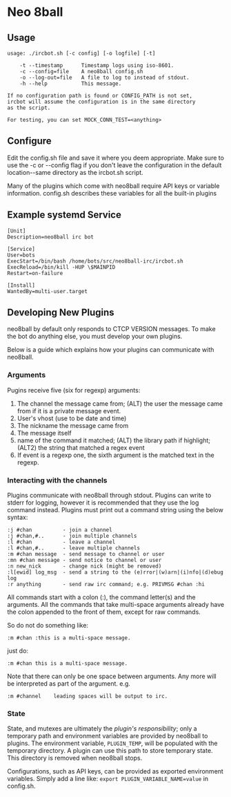 Neo 8ball
=========

Usage
-----

    usage: ./ircbot.sh [-c config] [-o logfile] [-t]

        -t --timestamp      Timestamp logs using iso-8601.
        -c --config=file    A neo8ball config.sh
        -o --log-out=file   A file to log to instead of stdout.
        -h --help           This message.

    If no configuration path is found or CONFIG_PATH is not set,
    ircbot will assume the configuration is in the same directory
    as the script.

    For testing, you can set MOCK_CONN_TEST=<anything>

Configure
---------

Edit the config.sh file and save it where you deem appropriate.
Make sure to use the -c or --config flag if you don't leave the configuration in the default location--same directory as the ircbot.sh script.

Many of the plugins which come with neo8ball require API keys or variable information.
config.sh describes these variables for all the built-in plugins

Example systemd Service
-----------------------

    [Unit]
    Description=neo8ball irc bot
    
    [Service]
    User=bots
    ExecStart=/bin/bash /home/bots/src/neo8ball-irc/ircbot.sh
    ExecReload=/bin/kill -HUP \$MAINPID
    Restart=on-failure
    
    [Install]
    WantedBy=multi-user.target

Developing New Plugins
-----------------------

neo8ball by default only responds to CTCP VERSION messages.
To make the bot do anything else, you must develop your own plugins.

Below is a guide which explains how your plugins can communicate with neo8ball.

### Arguments

Pugins receive five (six for regexp) arguments:

  1. The channel the message came from; (ALT) the user the message came from if it is a private message event.
  2. User's vhost (use to be date and time)
  3. The nickname the message came from
  4. The message itself
  5. name of the command it matched; (ALT) the library path if highlight; (ALT2) the string that matched a regex event
  6. If event is a regexp one, the sixth argument is the matched text in the regexp.

### Interacting with the channels

Plugins communicate with neo8ball through stdout.
Plugins can write to stderr for logging, however it is recommended
that they use the log command instead.
Plugins must print out a command string using the below syntax:

    :j #chan          - join a channel
    :j #chan,#..      - join multiple channels
    :l #chan          - leave a channel
    :l #chan,#..      - leave multiple channels
    :m #chan message  - send message to channel or user
    :mn #chan message - send notice to channel or user
    :n new_nick       - change nick (might be removed)
    :l[ewid] log_msg  - send a string to the (e)rror|(w)arn|(i)nfo|(d)ebug log
    :r anything       - send raw irc command; e.g. PRIVMSG #chan :hi

All commands start with a colon (:), the command letter(s) and the arguments.
All the commands that take multi-space arguments already have the colon appended to the front of them, except for raw commands.

So do not do something like:

    :m #chan :this is a multi-space message.

just do:

    :m #chan this is a multi-space message.

Note that there can only be one space between arguments. Any more will be interpreted as part of the argument. e.g.

    :m #channel    leading spaces will be output to irc.

### State

State, and mutexes are ultimately the *plugin's responsibility*;
only a temporary path and environment variables are provided by neo8ball to plugins.
The environment variable, `PLUGIN_TEMP`, will be populated with the temporary directory.
A plugin can use this path to store temporary state.
This directory is removed when neo8ball stops.

Configurations, such as API keys, can be provided as exported environment variables.
Simply add a line like: `export PLUGIN_VARIABLE_NAME=value` in config.sh.
